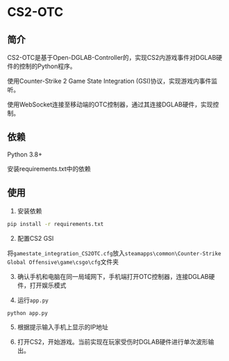 # CS2-OTC

## 简介

CS2-OTC是基于Open-DGLAB-Controller的，实现CS2内游戏事件对DGLAB硬件的控制的Python程序。

使用Counter-Strike 2 Game State Integration (GSI)协议，实现游戏内事件监听。

使用WebSocket连接至移动端的OTC控制器，通过其连接DGLAB硬件，实现控制。

## 依赖

Python 3.8+

安装requirements.txt中的依赖

## 使用

1. 安装依赖

```bash
pip install -r requirements.txt
```

2. 配置CS2 GSI

将`gamestate_integration_CS2OTC.cfg`放入`steamapps\common\Counter-Strike Global Offensive\game\csgo\cfg`文件夹

3. 确认手机和电脑在同一局域网下，手机端打开OTC控制器，连接DGLAB硬件，打开娱乐模式

4. 运行`app.py`

```bash
python app.py
```

5. 根据提示输入手机上显示的IP地址

6. 打开CS2，开始游戏。当前实现在玩家受伤时DGLAB硬件进行单次波形输出。
